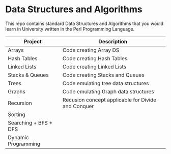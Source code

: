 # Data Structures and Algorithms

This repo contains standard Data Structures and Algorithms that you would learn
in University written in the Perl Programming Language.

| Project                 | Description                                       |
| ------------------------| --------------------------------------------------|
| Arrays                  | Code creating Array DS                            |
| Hash Tables             | Code creating Hash Tables                         |
| Linked Lists            | Code creating Linked Lists                        |
| Stacks & Queues         | Code creating Stacks and Queues                   |
| Trees                   | Code emulating tree data structures               |
| Graphs                  | Code emulating Graph data structures              |
| Recursion               | Recusion concept applicable for Divide and Conquer|
| Sorting                 | |
| Searching + BFS + DFS   | |
| Dynamic Programming     | |
